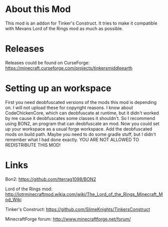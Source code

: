 # About this Mod
This mod is an addon for Tinker's Construct. It tries to make it compatible with Mevans Lord of the Rings mod as much as possible.
# Releases
Releases could be found on CurseForge: https://minecraft.curseforge.com/projects/tinkersmiddleearth
# Setting up an workspace
First you need deobfuscated versions of the mods this mod is depending on. I will not upload these for copyright reasons. I know about CodeChickenCore, which can deobfuscate at runtime, but it didn't worked by me cause it deobfuscates some classes it shouldn't. So I recommend using BON2, an program that can deobfuscate an mod. Now you could set up your workspace as a usual forge workspace. Add the deobfuscated mods on build path. Maybe you need to do some gradle stuff, but I didn't remember what I had done exactly. YOU ARE NOT ALLOWED TO REDISTRIBUTE THIS MOD!
# Links
Bon2: https://github.com/tterrag1098/BON2

Lord of the Rings mod: http://lotrminecraftmod.wikia.com/wiki/The_Lord_of_the_Rings_Minecraft_Mod_Wiki

Tinker's Construct: https://github.com/SlimeKnights/TinkersConstruct

MinecraftForge forum: http://www.minecraftforge.net/forum/ 